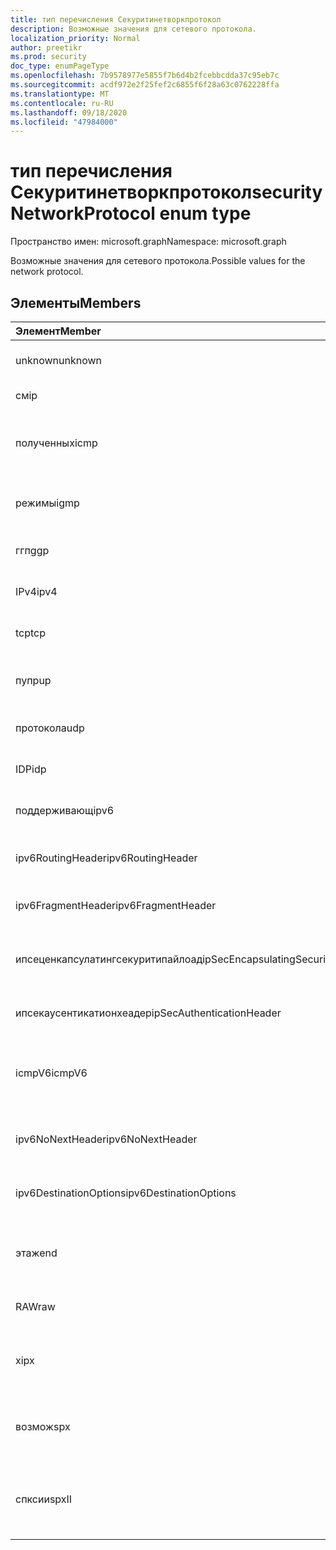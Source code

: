 ```yaml
---
title: тип перечисления Секуритинетворкпротокол
description: Возможные значения для сетевого протокола.
localization_priority: Normal
author: preetikr
ms.prod: security
doc_type: enumPageType
ms.openlocfilehash: 7b9578977e5855f7b6d4b2fcebbcdda37c95eb7c
ms.sourcegitcommit: acdf972e2f25fef2c6855f6f28a63c0762228ffa
ms.translationtype: MT
ms.contentlocale: ru-RU
ms.lasthandoff: 09/18/2020
ms.locfileid: "47984000"
---
```

# <a name="securitynetworkprotocol-enum-type"></a><span data-ttu-id="bd77d-103">тип перечисления Секуритинетворкпротокол</span><span class="sxs-lookup"><span data-stu-id="bd77d-103">securityNetworkProtocol enum type</span></span>

<span data-ttu-id="bd77d-104">Пространство имен: microsoft.graph</span><span class="sxs-lookup"><span data-stu-id="bd77d-104">Namespace: microsoft.graph</span></span>

<span data-ttu-id="bd77d-105">Возможные значения для сетевого протокола.</span><span class="sxs-lookup"><span data-stu-id="bd77d-105">Possible values for the network protocol.</span></span>

## <a name="members"></a><span data-ttu-id="bd77d-106">Элементы</span><span class="sxs-lookup"><span data-stu-id="bd77d-106">Members</span></span>

|<span data-ttu-id="bd77d-107">Элемент</span><span class="sxs-lookup"><span data-stu-id="bd77d-107">Member</span></span>|<span data-ttu-id="bd77d-108">Значение</span><span class="sxs-lookup"><span data-stu-id="bd77d-108">Value</span></span>|<span data-ttu-id="bd77d-109">Описание</span><span class="sxs-lookup"><span data-stu-id="bd77d-109">Description</span></span>|
|:---|:---|:---|
|<span data-ttu-id="bd77d-110">unknown</span><span class="sxs-lookup"><span data-stu-id="bd77d-110">unknown</span></span>|<span data-ttu-id="bd77d-111">–1</span><span class="sxs-lookup"><span data-stu-id="bd77d-111">-1</span></span>|<span data-ttu-id="bd77d-112">Неизвестный протокол.</span><span class="sxs-lookup"><span data-stu-id="bd77d-112">Unknown protocol.</span></span>|
|<span data-ttu-id="bd77d-113">см</span><span class="sxs-lookup"><span data-stu-id="bd77d-113">ip</span></span>|<span data-ttu-id="bd77d-114">нуль</span><span class="sxs-lookup"><span data-stu-id="bd77d-114">0</span></span>|<span data-ttu-id="bd77d-115">Протокол IP.</span><span class="sxs-lookup"><span data-stu-id="bd77d-115">Internet Protocol.</span></span>|
|<span data-ttu-id="bd77d-116">полученных</span><span class="sxs-lookup"><span data-stu-id="bd77d-116">icmp</span></span>|<span data-ttu-id="bd77d-117">1 </span><span class="sxs-lookup"><span data-stu-id="bd77d-117">1</span></span>| <span data-ttu-id="bd77d-118">Протокол управления сообщениями в Интернете.</span><span class="sxs-lookup"><span data-stu-id="bd77d-118">Internet Control Message Protocol.</span></span>|
|<span data-ttu-id="bd77d-119">режимы</span><span class="sxs-lookup"><span data-stu-id="bd77d-119">igmp</span></span>|<span data-ttu-id="bd77d-120">2 </span><span class="sxs-lookup"><span data-stu-id="bd77d-120">2</span></span>| <span data-ttu-id="bd77d-121">Протокол управления группами Интернет.</span><span class="sxs-lookup"><span data-stu-id="bd77d-121">Internet Group Management Protocol.</span></span>|
|<span data-ttu-id="bd77d-122">ггп</span><span class="sxs-lookup"><span data-stu-id="bd77d-122">ggp</span></span>|<span data-ttu-id="bd77d-123">4</span><span class="sxs-lookup"><span data-stu-id="bd77d-123">3</span></span>| <span data-ttu-id="bd77d-124">Протокол шлюза для шлюза.</span><span class="sxs-lookup"><span data-stu-id="bd77d-124">Gateway To Gateway Protocol.</span></span>|
|<span data-ttu-id="bd77d-125">IPv4</span><span class="sxs-lookup"><span data-stu-id="bd77d-125">ipv4</span></span>|<span data-ttu-id="bd77d-126">4 </span><span class="sxs-lookup"><span data-stu-id="bd77d-126">4</span></span>| <span data-ttu-id="bd77d-127">Протокол Интернета версии 4.</span><span class="sxs-lookup"><span data-stu-id="bd77d-127">Internet Protocol version 4.</span></span>|
|<span data-ttu-id="bd77d-128">tcp</span><span class="sxs-lookup"><span data-stu-id="bd77d-128">tcp</span></span>|<span data-ttu-id="bd77d-129">6 </span><span class="sxs-lookup"><span data-stu-id="bd77d-129">6</span></span>| <span data-ttu-id="bd77d-130">Протокол управления передачей.</span><span class="sxs-lookup"><span data-stu-id="bd77d-130">Transmission Control Protocol.</span></span>|
|<span data-ttu-id="bd77d-131">пуп</span><span class="sxs-lookup"><span data-stu-id="bd77d-131">pup</span></span>|<span data-ttu-id="bd77d-132">12 </span><span class="sxs-lookup"><span data-stu-id="bd77d-132">12</span></span>| <span data-ttu-id="bd77d-133">Протокол универсальных пакетов парк.</span><span class="sxs-lookup"><span data-stu-id="bd77d-133">PARC Universal Packet Protocol.</span></span>|
|<span data-ttu-id="bd77d-134">протокола</span><span class="sxs-lookup"><span data-stu-id="bd77d-134">udp</span></span>|<span data-ttu-id="bd77d-135">17 </span><span class="sxs-lookup"><span data-stu-id="bd77d-135">17</span></span>| <span data-ttu-id="bd77d-136">Протокол датаграммы пользователя.</span><span class="sxs-lookup"><span data-stu-id="bd77d-136">User Datagram Protocol.</span></span>|
|<span data-ttu-id="bd77d-137">IDP</span><span class="sxs-lookup"><span data-stu-id="bd77d-137">idp</span></span>|<span data-ttu-id="bd77d-138">22</span><span class="sxs-lookup"><span data-stu-id="bd77d-138">22</span></span>| <span data-ttu-id="bd77d-139">Протокол датаграмм через Интернет.</span><span class="sxs-lookup"><span data-stu-id="bd77d-139">Internet Datagram Protocol.</span></span>|
|<span data-ttu-id="bd77d-140">поддерживающ</span><span class="sxs-lookup"><span data-stu-id="bd77d-140">ipv6</span></span>|<span data-ttu-id="bd77d-141">41</span><span class="sxs-lookup"><span data-stu-id="bd77d-141">41</span></span>| <span data-ttu-id="bd77d-142">Протокол IP версии 6 (IPv6).</span><span class="sxs-lookup"><span data-stu-id="bd77d-142">Internet Protocol version 6 (ipv6).</span></span>|
|<span data-ttu-id="bd77d-143">ipv6RoutingHeader</span><span class="sxs-lookup"><span data-stu-id="bd77d-143">ipv6RoutingHeader</span></span>|<span data-ttu-id="bd77d-144">43</span><span class="sxs-lookup"><span data-stu-id="bd77d-144">43</span></span>| <span data-ttu-id="bd77d-145">заголовок маршрутизации IPv6.</span><span class="sxs-lookup"><span data-stu-id="bd77d-145">ipv6 Routing header.</span></span>|
|<span data-ttu-id="bd77d-146">ipv6FragmentHeader</span><span class="sxs-lookup"><span data-stu-id="bd77d-146">ipv6FragmentHeader</span></span>|<span data-ttu-id="bd77d-147">44</span><span class="sxs-lookup"><span data-stu-id="bd77d-147">44</span></span>| <span data-ttu-id="bd77d-148">заголовок фрагмента IPv6.</span><span class="sxs-lookup"><span data-stu-id="bd77d-148">ipv6 Fragment header.</span></span>|
|<span data-ttu-id="bd77d-149">ипсеценкапсулатингсекуритипайлоад</span><span class="sxs-lookup"><span data-stu-id="bd77d-149">ipSecEncapsulatingSecurityPayload</span></span>|<span data-ttu-id="bd77d-150">50</span><span class="sxs-lookup"><span data-stu-id="bd77d-150">50</span></span>| <span data-ttu-id="bd77d-151">заголовок полезных данных безопасности, включающий IPv6.</span><span class="sxs-lookup"><span data-stu-id="bd77d-151">ipv6 Encapsulating Security Payload header.</span></span>|
|<span data-ttu-id="bd77d-152">ипсекаусентикатионхеадер</span><span class="sxs-lookup"><span data-stu-id="bd77d-152">ipSecAuthenticationHeader</span></span>|<span data-ttu-id="bd77d-153">51</span><span class="sxs-lookup"><span data-stu-id="bd77d-153">51</span></span>| <span data-ttu-id="bd77d-154">заголовок проверки подлинности IPv6.</span><span class="sxs-lookup"><span data-stu-id="bd77d-154">ipv6 Authentication header.</span></span>|
|<span data-ttu-id="bd77d-155">icmpV6</span><span class="sxs-lookup"><span data-stu-id="bd77d-155">icmpV6</span></span>|<span data-ttu-id="bd77d-156">58</span><span class="sxs-lookup"><span data-stu-id="bd77d-156">58</span></span>| <span data-ttu-id="bd77d-157">Протокол управления сообщениями в Интернете для IPv6.</span><span class="sxs-lookup"><span data-stu-id="bd77d-157">Internet Control Message Protocol for ipv6.</span></span>|
|<span data-ttu-id="bd77d-158">ipv6NoNextHeader</span><span class="sxs-lookup"><span data-stu-id="bd77d-158">ipv6NoNextHeader</span></span>|<span data-ttu-id="bd77d-159">59</span><span class="sxs-lookup"><span data-stu-id="bd77d-159">59</span></span>| <span data-ttu-id="bd77d-160">IPv6: следующий заголовок отсутствует.</span><span class="sxs-lookup"><span data-stu-id="bd77d-160">ipv6 No next header.</span></span>|
|<span data-ttu-id="bd77d-161">ipv6DestinationOptions</span><span class="sxs-lookup"><span data-stu-id="bd77d-161">ipv6DestinationOptions</span></span>|<span data-ttu-id="bd77d-162">60</span><span class="sxs-lookup"><span data-stu-id="bd77d-162">60</span></span>| <span data-ttu-id="bd77d-163">заголовок параметров назначения IPv6.</span><span class="sxs-lookup"><span data-stu-id="bd77d-163">ipv6 Destination Options header.</span></span>|
|<span data-ttu-id="bd77d-164">этаже</span><span class="sxs-lookup"><span data-stu-id="bd77d-164">nd</span></span>|<span data-ttu-id="bd77d-165">77</span><span class="sxs-lookup"><span data-stu-id="bd77d-165">77</span></span>| <span data-ttu-id="bd77d-166">Протокол сетевого диска (неофициальный).</span><span class="sxs-lookup"><span data-stu-id="bd77d-166">Net Disk Protocol (unofficial).</span></span>|
|<span data-ttu-id="bd77d-167">RAW</span><span class="sxs-lookup"><span data-stu-id="bd77d-167">raw</span></span>|<span data-ttu-id="bd77d-168">255</span><span class="sxs-lookup"><span data-stu-id="bd77d-168">255</span></span>| <span data-ttu-id="bd77d-169">Протокол IP-пакетов RAW.</span><span class="sxs-lookup"><span data-stu-id="bd77d-169">Raw IP packet protocol.</span></span>|
|<span data-ttu-id="bd77d-170">x</span><span class="sxs-lookup"><span data-stu-id="bd77d-170">ipx</span></span>|<span data-ttu-id="bd77d-171">1000</span><span class="sxs-lookup"><span data-stu-id="bd77d-171">1000</span></span>| <span data-ttu-id="bd77d-172">Протокол обмена пакетами в Интернете.</span><span class="sxs-lookup"><span data-stu-id="bd77d-172">Internet Packet Exchange Protocol.</span></span>|
|<span data-ttu-id="bd77d-173">возмож</span><span class="sxs-lookup"><span data-stu-id="bd77d-173">spx</span></span>|<span data-ttu-id="bd77d-174">1256</span><span class="sxs-lookup"><span data-stu-id="bd77d-174">1256</span></span>| <span data-ttu-id="bd77d-175">Последовательный протокол обмена пакетами.</span><span class="sxs-lookup"><span data-stu-id="bd77d-175">Sequenced Packet Exchange protocol.</span></span>|
|<span data-ttu-id="bd77d-176">спксии</span><span class="sxs-lookup"><span data-stu-id="bd77d-176">spxII</span></span>|<span data-ttu-id="bd77d-177">1257</span><span class="sxs-lookup"><span data-stu-id="bd77d-177">1257</span></span>| <span data-ttu-id="bd77d-178">Последовательный протокол обмена пакетами версии 2.</span><span class="sxs-lookup"><span data-stu-id="bd77d-178">Sequenced Packet Exchange version 2 protocol.</span></span>|

